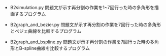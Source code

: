 
- B2simulation.py
問題文が示す再分割の作業を1~7回行った時の多角形を描画するプログラム

- B2graph_and_bezier.py
問題文が示す再分割の作業を7回行った時の多角形とベジェ曲線を比較するプログラム

- B2graph_and_bspline.py
問題文が示す再分割の作業を7回行った時の多角形とB-spline曲線を比較するプログラム